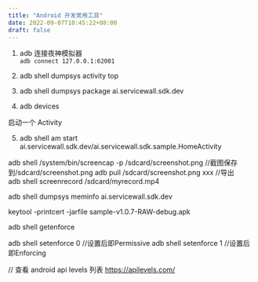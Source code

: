 ```yaml
---
title: "Android 开发常用工具"
date: 2022-09-07T10:45:22+08:00
draft: false
---
```


1. adb 连接夜神模拟器  
`adb connect 127.0.0.1:62001`


2. adb shell dumpsys activity top

3. adb shell dumpsys package ai.servicewall.sdk.dev

4. adb devices

启动一个 Activity

5. adb shell am start ai.servicewall.sdk.dev/ai.servicewall.sdk.sample.HomeActivity


adb shell /system/bin/screencap -p /sdcard/screenshot.png //截图保存到/sdcard/screenshot.png
adb pull /sdcard/screenshot.png  xxx  //导出  
adb shell screenrecord /sdcard/myrecord.mp4


adb shell dumpsys meminfo ai.servicewall.sdk.dev

 keytool -printcert -jarfile sample-v1.0.7-RAW-debug.apk


adb shell getenforce


adb shell setenforce 0   //设置后即Permissive
adb shell setenforce 1   //设置后即Enforcing


// 查看 android api levels 列表
https://apilevels.com/
